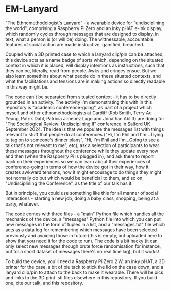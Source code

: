 # EM-Lanyard
"The Ethnomethodologist's Lanyard" - a wearable device for "undisciplining the world", comprising a Raspberry Pi Zero and an inky pHAT e-ink display, which randomly cycles through messages that are designed to display, in text, what a person is (or will be) doing. The wittnessable, accountable features of social action are made instructive, gamified, breached.

Coupled with a 3D printed case to which a lanyard clip/pin can be attached, this device acts as a name badge of sorts which, depending on the situated context in which it is placed, will display intentions as instructions, such that they can be, literally, read from people. Awks and cringes ensue. But we also learn somethins about what people do in these situated contexts, and what the facilitations and tensions are in making actions so directly readable in this way might be.

The code can't be separated from situated context - it has to be directly grounded in an activity. The activity I'm demonstrating this with in this repository is "academic conference-going", as part of a project which myself and other ethnomethodologists at Cardiff (Rob Smith, Terry Au Yeung, Patrik Dahl, Patricia Jimenez Lugo and Jonathan Ablitt) are doing for "The Sociological Review: Undisciplining II" conference in Salford UK September 2024. The idea is that we populate the messages list with things relevant to stuff that people do at conferences ("Hi, I'm Phil and I'm...Trying to tag on to someone's dinner plans", "Hi, I'm Phil and I'm...Going to see a talk that's not relevant to me", etc), ask a selection of participants to wear these messages throughout the conference while they update every now and then (when the Raspberry Pi is plugged in), and ask them to report back on their experiences so we can learn about their experiences of conference-going in terms of how the device got in their way, how it creates awkward tensions, how it might encourage to do things they might not normally do but which would be beneficial to them, and so on. "Undisciplining the Conference", as the title of our talk has it.

But in principle, you could use something like this for all manner of social interactions - starting a new job, doing a baby class, shopping, being at a party, whatever.

The code comes with three files - a "main" Python file which handles all the mechanics of the device, a "messages" Python file into which you can put new messages in the form of tuples in a list, and a "messages.txt" file which acts as a data log for remembering which messages have been selected previously and avoiding those in future (this is empty, but uploaded here to show that you need it for the code to run). The code is a bit hacky (it can only select new messages through brute force randomisation for instance, but for a short dataset of messages there's no real time lag), but it works!

To build the device, you'll need a Raspberry Pi Zero 2 W, an inky pHAT, a 3D printer for the case, a bit of blu tack to stick the lid on the case down, and a lanyard clip/pin to attach to the back to make it wearable. There will be pics and links to the 3D print .stl files elsewhere in this repository. If you build one, cite our talk, and this repository.
